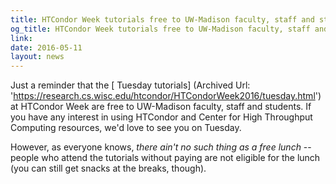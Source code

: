 ```yaml
---
title: HTCondor Week tutorials free to UW-Madison faculty, staff and students
og_title: HTCondor Week tutorials free to UW-Madison faculty, staff and students
link: 
date: 2016-05-11
layout: news
---
```


Just a reminder that the [ Tuesday tutorials] (Archived Url: 'https://research.cs.wisc.edu/htcondor/HTCondorWeek2016/tuesday.html') at HTCondor Week are free to UW-Madison faculty, staff and students.  If you have any interest in using HTCondor and Center for High Throughput Computing resources, we'd love to see you on Tuesday.  <p>However, as everyone knows, <i>there ain't no such thing as a free lunch</i> -- people who attend the tutorials without paying are not eligible for the lunch (you can still get snacks at the breaks, though). 

